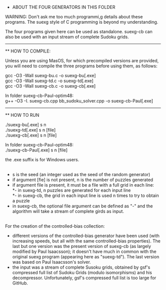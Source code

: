 
* ABOUT THE FOUR GENERATORS IN THIS FOLDER

WARNING: Don't ask me too much programmi,g details about these programs. The suexg style of C programming is beyond my understanding. <br>

The four programs given here can be used as standalone. suexg-cb can also be used with an input stream of complete Sudoku grids. <br>


------------------------------------------------------------------------------------------------------------

** HOW TO COMPILE: 

Unless you are using MasOS, for which precompiled versions are provided, you will need to compile the three programs before using them, as follows: 

gcc -O3 -Wall suexg-bu.c -o suexg-bu[.exe] <br>
gcc -O3 -Wall suexg-td.c -o suexg-td[.exe] <br>
gcc -O3 -Wall suexg-cb.c -o suexg-cb[.exe] <br>

In folder suexg-cb-Paul-optim48: <br>
g++ -O3 -I. suexg-cb.cpp bb_sudoku_solver.cpp -o suexg-cb-Paul[.exe] <br>

------------------------------------------------------------------------------------------------------------

** HOW TO RUN

./suexg-bu[.exe] s n <br>
./suexg-td[.exe] s n [file] <br>
./suexg-cb[.exe] s n [file] <br>

In folder suexg-cb-Paul-optim48:<br>
./suexg-cb-Paul[.exe] s n [file] <br>

the .exe suffix is for Windows users. <br><br>

* s is the seed (an integer used as the seed of the random generator) <br>
* if argument [fie] is not present, n is the number of puzzles generated  <br>
* if argument file is present, it must be a file with a full grid in each line:  <br>
*- in suexg-td, n puzzles are generated for each input line <br>
*- in suexg-cb, the grid in each input line is used n times to try to obtain a puzzle <br>
* in suexg-cb, the optional file argument can be defined as "-" and the algorithm will take a stream of complete girds as input. <br><br>

For the creation of the controlled-bias collection: <br>
* different versions of the controlled-bias generator have been used (with increasing speeds, but all with the same controlled-bias properties). The last but one version was the present version of suexg-cb (as largely modified by Paul Isaacsson); it doesn't have much in common with the original suexg program (appearing here as "suexg-td"). The last version was based on Paul Isaacsson's solver. <br>
* the input was a stream of complete Susoku grids, obtained by gsf's compressed full list of Sudoku Grids (modulo isomorphisms) and his decompressor. Unfortunately, gsf's compressed full list is too large for GitHub. <br>
